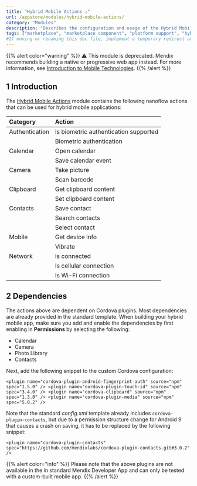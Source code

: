 ```yaml
---
title: "Hybrid Mobile Actions ⚠"
url: /appstore/modules/hybrid-mobile-actions/
category: "Modules"
description: "Describes the configuration and usage of the Hybrid Mobile Actions module, which is available in the Mendix Marketplace."
tags: ["marketplace", "marketplace component", "platform support", "hybrid mobile", "hybrid mobile actions",  "mobile"]
#If moving or renaming this doc file, implement a temporary redirect and let the respective team know they should update the URL in the product. See Mapping to Products for more details.
---
```


{{% alert color="warning" %}}
⚠ This module is deprecated. Mendix recommends building a native or progressive web app instead. For more information, see [Introduction to Mobile Technologies](/refguide/mobile/introduction-to-mobile-technologies/).
{{% /alert %}}

## 1 Introduction

The [Hybrid Mobile Actions](https://marketplace.mendix.com/link/component/112063/) module contains the following nanoflow actions that can be used for hybrid mobile applications:

| Category            | Action                                |
| :------------------ | :------------------------------------ |
| Authentication      | Is biometric authentication supported |
|                     | Biometric authentication              |
| Calendar            | Open calendar                         |
|                     | Save calendar event                   |
| Camera              | Take picture                          |
|                     | Scan barcode                          |
| Clipboard           | Get clipboard content                 |
|                     | Set clipboard content                 |
| Contacts            | Save contact                          |
|                     | Search contacts                       |
|                     | Select contact                        |
| Mobile              | Get device info                       |
|                     | Vibrate                               |
| Network             | Is connected                          |
|                     | Is cellular connection                |
|                     | Is Wi-Fi connection                   |

## 2 Dependencies

The actions above are dependent on Cordova plugins. Most dependencies are already provided in the standard template. When building your hybrid mobile app, make sure you add and enable the dependencies by first enabling in **Permissions** by selecting the following:

* Calendar
* Camera
* Photo Library
* Contacts

Next, add the following snippet to the custom Cordova configuration:

```text
<plugin name="cordova-plugin-android-fingerprint-auth" source="npm" spec="1.5.0" /> <plugin name="cordova-plugin-touch-id" source="npm" spec="3.4.0" /> <plugin name="cordova-clipboard" source="npm" spec="1.3.0" /> <plugin name="cordova-plugin-media" source="npm" spec="5.0.2" />
```

Note that the standard *config.xml* template already includes `cordova-plugin-contacts`, but due to a permission structure change for Android 9 that causes a crash on saving, it has to be replaced by the following snippet:

```text
<plugin name="cordova-plugin-contacts" spec="https://github.com/mendixlabs/cordova-plugin-contacts.git#3.0.2" />
```

{{% alert color="info" %}}
Please note that the above plugins are not available in the in standard Mendix Developer App and can only be tested with a custom-built mobile app.
{{% /alert %}}
